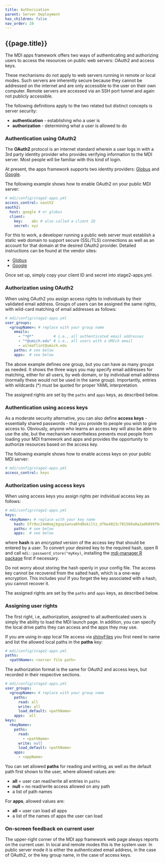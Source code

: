 ```yaml
---
title: Authorization
parent: Server Deployment
has_children: false
nav_order: 10
---
```


## {{page.title}}

The MDI apps framework offers two ways of
authenticating and authorizing users to access 
the resources on public web servers: OAuth2
and access keys.

These mechanisms do not apply to web servers
running in remote or local modes. Such servers
are inherently secure because they cannot be
addressed on the internet and are only accessible
to the user on their own computer. Remote servers
are accessed via an SSH port tunnel and again
not publicly accessible.

The following definitions apply to the two related
but distinct concepts is server security:
- **authentication** - establishing who a user is
- **authorization** - determining what a user is allowed to do

### Authentication using OAuth2

The **OAuth2** protocol is an internet standard wherein
a user logs in with a 3rd party identity provider who 
provides verifying information to the MDI server. Most people
will be familiar with this kind of login.

At present, the apps framework supports two identity providers:
[Globus](https://www.globus.org/)
and
[Google](https://www.google.com/).

The following example shows how to enable OAuth2 on your
public MDI server:

```yml
# mdi/config/stage2-apps.yml
access_control: oauth2
oauth2:
  host: google # or globus
  client:
    key:    abc # also called a client ID
    secret: xyz
```

For this to work, a developer running a public web server
must establish a static web domain to support
secure (SSL/TLS) connections as well as an account for that domain
at the desired OAuth2 provider. Detailed instructions can be
found at the vendor sites:

- [Globus](https://docs.globus.org/api/auth/)
- [Google](https://developers.google.com/identity/protocols/oauth2)

Once set up, simply copy your client ID and secret into stage2-apps.yml.

### Authorization using OAuth2

When using OAuth2 you assign access rights to individuals
by their validated email address. Groups of users
can be assigned the same rights, with wild-card matching
of email addresses as follows:

```yml
# mdi/config/stage2-apps.yml
user_groups:
  <groupName>: # replace with your group name
    emails:
      - "*@*"         # i.e., all authenticated email addresses
      - "*@umich.edu" # i.e., all users with a UMIch email   
      - wilmaflint@umich.edu
    paths: # see below
    apps:  # see below
```

The above example defines one group, but you can have as many
groups as needed. It shows the three ways you may specify email
addresses for matching, either for all users, by web domain, or
by individual email address (normally these would not be used
in the same group). Importantly, entries with wildcards (*)
must be quoted for proper YAML interpretation.

The assigned rights are set by the `paths` and `apps` keys, 
as described below.

### Authentication using access keys

As a moderate security alternative, you can also define 
**access keys** - essentially shared passwords - that you provide
to people you wish to give access to. Obviously, anyone who
learns an access key will also be able to use the site, but the 
mechanism nevertheless prevents most people from 
loading your MDI framework and apps and provides the opportunity
to authorize resources based on the access key.

The following example shows how to enable access keys on your
public MDI server:

```yml
# mdi/config/stage2-apps.yml
access_control: keys
```

### Authorization using access keys

When using access keys you assign rights per individual
access key as follows:

```yml
# mdi/config/stage2-apps.yml
keys:
  <keyName>: # replace with your key name
    hash: 5fr9uc24m0eqjbgxp1wnva6hd8okiltz_df6e4823c701569a0a2adb899f041e9d
    paths: # see below
    apps:  # see below
```

where **hash** is an  _encrypted_ version of the access key 
that should be entered by a user. To convert your desired key to the
required hash, open R and call `mdi::password_store("myKey)`, 
installing the 
[mdi-manager R package](https://github.com/MiDataInt/mdi-manager)
first if necessary.

Do not worry about storing the hash openly in your config file.
The access key cannot be recovered from the salted hash, 
which is a one-way encryption. This includes you! If you forget
the key associated with a hash, you cannot recover it.

The assigned rights are set by the `paths` and `apps` keys, 
as described below.

### Assigning user rights

The first right, i.e, authorization, assigned to all
authenticated users is simply the ability to load the MDI
launch page.  In addition, you can specify the local drive
paths they can access and the apps they may use.

If you are using in-app local file access via
[shinyFiles]()
you first need
to name and list the allowed local paths in the **paths** key:

```yml
# mdi/config/stage2-apps.yml
paths:
  <pathName>: <server file path>
```

The authorization format is the same for OAuth2 and access keys, 
but recorded in their respective sections.

```yml
# mdi/config/stage2-apps.yml
user_groups:
  <groupName>: # replace with your group name
    paths: 
      read: all
      write: all
      load_default: <pathName>
    apps:  all
keys:
  <keyName>:
    paths: 
      read: 
        - <pathName>
      write: null
      load_default: <pathName>
    apps:  
      - <appName>
```

You can set allowed **paths** for reading and writing,
as well as the default path first shown to the user, where allowed values
are:
- **all** = user can read/write all entries in `paths`
- **null** = no read/write access allowed on any path
- a list of path names

For **apps**, allowed values are: 
- **all** = user can load all apps
- a list of the names of apps the user can load

### On-screen feedback on current user

The upper-right corner of the MDI app framework web page
always reports on the current user. In local and remote modes
this is the system user. In public server mode it is either 
the authenticated email address, in the case of OAuth2, or
the key group name, in the case of access keys.
